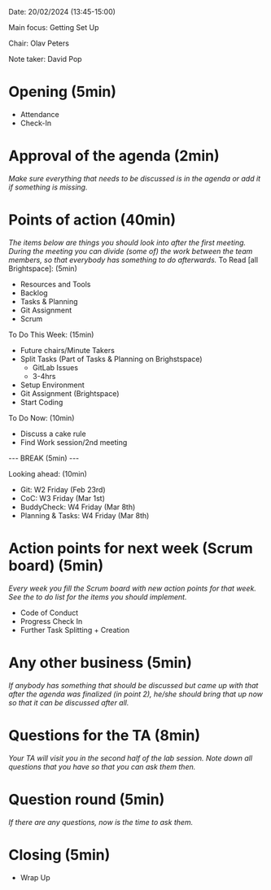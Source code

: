 Date:           20/02/2024 (13:45-15:00)

Main focus:     Getting Set Up

Chair:          Olav Peters

Note taker:     David Pop


# Opening (5min)
 - Attendance
 - Check-In

# Approval of the agenda (2min)
*Make sure everything that needs to be discussed is in the agenda or add it if something is missing.*

# Points of action (40min)
*The items below are things you should look into after the first meeting. During the meeting you can divide (some of) the work between the team members, so that everybody has something to do afterwards.*
To Read [all Brightspace]: (5min)
 - Resources and Tools
 - Backlog
 - Tasks & Planning
 - Git Assignment
 - Scrum

To Do This Week: (15min)
 - Future chairs/Minute Takers
 - Split Tasks (Part of Tasks & Planning on Brighstspace)
     - GitLab Issues
     - 3-4hrs  
 - Setup Environment
 - Git Assignment (Brightspace)
 - Start Coding

To Do Now: (10min)
 - Discuss a cake rule
 - Find Work session/2nd meeting

--- BREAK (5min) ---

Looking ahead: (10min)
 - Git: W2 Friday (Feb 23rd)
 - CoC: W3 Friday (Mar 1st)
 - BuddyCheck: W4 Friday (Mar 8th)
 - Planning & Tasks: W4 Friday (Mar 8th)

# Action points for next week (Scrum board) (5min)
*Every week you fill the Scrum board with new action points for that week. See the to do list for the items you should implement.*

- Code of Conduct
- Progress Check In
- Further Task Splitting + Creation

# Any other business (5min)
*If anybody has something that should be discussed but came up with that after the agenda was finalized (in point 2), he/she should bring that up now so that it can be discussed after all.*

# Questions for the TA (8min)
*Your TA will visit you in the second half of the lab session. Note down all questions that you have so that you can ask them then.*

# Question round (5min)
*If there are any questions, now is the time to ask them.*

# Closing (5min)
 - Wrap Up
